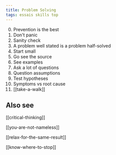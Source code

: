 ```yaml
---
title: Problem Solving
tags: essais skills top 
---
```


0. Prevention is the best
1. Don't panic
2. Sanity check
3. A problem well stated is a problem half-solved
4. Start small
5. Go see the source
6. See examples 
7. Ask a lot of questions
8. Question assumptions
9. Test hypotheses
10. Symptoms vs root cause
11. [[take-a-walk]]

## Also see 

[[critical-thinking]]

[[you-are-not-nameless]]

[[relax-for-the-same-result]]

[[know-where-to-stop]]

